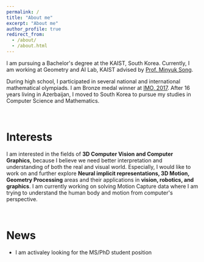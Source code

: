 ```yaml
---
permalink: /
title: "About me"
excerpt: "About me"
author_profile: true
redirect_from: 
  - /about/
  - /about.html
---
```


I am pursuing a Bachelor's degree at the KAIST, South Korea. Currently, I am working at Geometry and AI Lab, KAIST advised by [Prof. Minyuk Song](https://mhsung.github.io/). 

During high school, I participated in several national and international mathematical olympiads. I am Bronze medal winner at [IMO, 2017](https://www.imo-official.org/participant_r.aspx?id=26093). After 16 years living in Azerbaijan, I moved to South Korea to pursue my studies in Computer Science and Mathematics.

<br/>


# Interests
I am interested in the fields of __3D Computer Vision and Computer Graphics__, because I believe we need better interpretation and understanding of both the real and visual world. Especially, I would like to work on and further explore __Neural implicit representations, 3D Motion, Geometry Processing__ areas and their applications in __vision, robotics, and graphics__. I am currently working on solving Motion Capture data where I am trying to understand the human body and motion from computer's perspective.

<br/>


# News
+ I am activaley looking for the MS/PhD student position

<br/>
